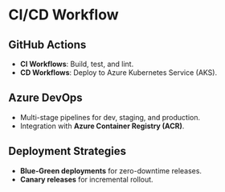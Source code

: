 # CI/CD Workflow

## GitHub Actions
- **CI Workflows**: Build, test, and lint.
- **CD Workflows**: Deploy to Azure Kubernetes Service (AKS).

## Azure DevOps
- Multi-stage pipelines for dev, staging, and production.
- Integration with **Azure Container Registry (ACR)**.

## Deployment Strategies
- **Blue-Green deployments** for zero-downtime releases.
- **Canary releases** for incremental rollout.